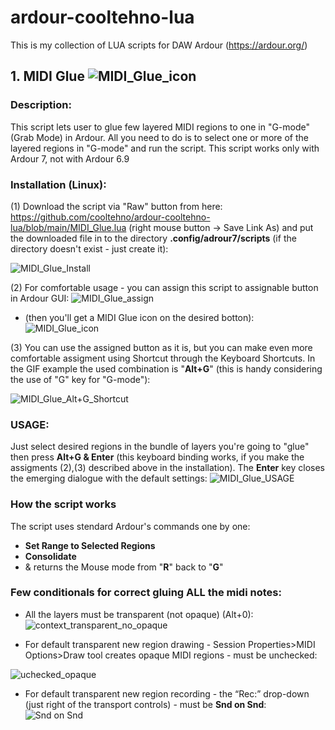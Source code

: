 # ardour-cooltehno-lua

This is my collection of LUA scripts for DAW Ardour (https://ardour.org/)

## 1. MIDI Glue ![MIDI_Glue_icon](https://user-images.githubusercontent.com/19673308/200134679-1c25a406-5e14-4531-b490-87e5278b7c46.png)

### Description:

This script lets user to glue few layered MIDI regions to one in "G-mode" (Grab Mode) in Ardour. All you need to do is to select one or more of the layered regions in "G-mode" and run the script. This script works only with Ardour 7, not with Ardour 6.9

### Installation (Linux):

(1)
Download the script via "Raw" button from here: https://github.com/cooltehno/ardour-cooltehno-lua/blob/main/MIDI_Glue.lua (right mouse button -> Save Link As) and put the downloaded file in to the directory <b>.config/adrour7/scripts</b> (if the directory doesn't exist - just create it):

![MIDI_Glue_Install](https://user-images.githubusercontent.com/19673308/200136244-2c0a30b7-a4a3-4703-9ad5-dfa848dbf20b.gif)

(2)
For comfortable usage - you can assign this script to assignable button in Ardour GUI:
![MIDI_Glue_assign](https://user-images.githubusercontent.com/19673308/200134231-12e3e3b9-ddf1-4781-838e-b895dc4fa4be.gif)
- (then you'll get a MIDI Glue icon on the desired botton):     ![MIDI_Glue_icon](https://user-images.githubusercontent.com/19673308/200134378-2cd3bc5f-4af0-4dfb-935e-7da7e118e1f3.png)

(3)
You can use the assigned button as it is, but you can make even more comfortable assigment
using Shortcut through the Keyboard Shortcuts. In the GIF example the used combination is "<b>Alt+G</b>" (this is handy considering the use of "G" key for "G-mode"):

![MIDI_Glue_Alt+G_Shortcut](https://user-images.githubusercontent.com/19673308/200134578-538b8f83-4242-423b-a251-2c2e67cd3a26.gif)

### USAGE:
Just select desired regions in the bundle of layers you're going to "glue" then press <b>Alt+G & Enter</b> (this keyboard binding works, if you make the assigments (2),(3) described above in the installation). The <b>Enter</b> key closes the emerging dialogue with the default settings:
![MIDI_Glue_USAGE](https://user-images.githubusercontent.com/19673308/200234537-094ecdbe-3976-47e3-aa67-9969fb85c9b7.gif)



### How the script works
The script uses stendard Ardour's commands one by one:
- <b>Set Range to Selected Regions</b>
- <b>Consolidate</b>
- & returns the Mouse mode from "<b>R</b>" back to "<b>G</b>"

### Few conditionals for correct gluing ALL the midi notes:
- All the layers must be transparent (not opaque) (Alt+0):
![context_transparent_no_opaque](https://user-images.githubusercontent.com/19673308/200143773-ef990475-7add-4bb1-96e9-aad08bd7715a.png)

- For default transparent new region drawing - Session Properties>MIDI Options>Draw tool creates opaque MIDI regions - must be unchecked:

![uchecked_opaque](https://user-images.githubusercontent.com/19673308/200143842-8d700f89-0244-4074-a129-c85c59badee2.png)

- For default transparent new region recording - the “Rec:” drop-down (just right of the transport controls) - must be <b>Snd on Snd</b>:
![Snd on Snd](https://user-images.githubusercontent.com/19673308/200143888-8e9999bd-bdb9-4254-b652-9402bdf590b0.gif)
